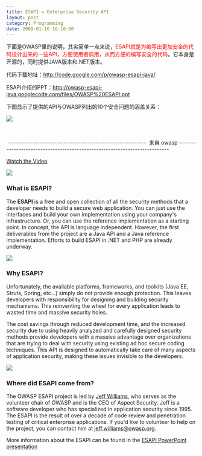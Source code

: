 ```yaml
---
title: ESAPI = Enterprise Security API
layout: post
category: Programming
date: 2009-01-16 16:10:00
---
```

  
[](http://www.youtube.com/watch?v=QAPD1jPn04g "http://www.youtube.com/watch?v=QAPD1jPn04g")

下面是OWASP里的说明，其实简单一点来说，<span style="color: red;">ESAPI就是为编写出更加安全的代码设计出来的一些API，方便使用者调用，从而方便的编写安全的代码</span>。它本身是开源的，同时提供JAVA版本和.NET版本。

代码下载地址：http://code.google.com/p/owasp-esapi-java/

ESAPI介绍的PPT：http://owasp-esapi-java.googlecode.com/files/OWASP%20ESAPI.ppt 

下图显示了提供的API与OWASP列出的10个安全问题的涵盖关系：

![](http://www.cnblogs.com/images/cnblogs_com/coderzh/security/esapi.png)

&nbsp;

&nbsp;---------------------------------------------------------&nbsp; 来自 owasp --------------------------------------------------------------------------
  
[Watch the Video](http://www.youtube.com/watch?v=QAPD1jPn04g "http://www.youtube.com/watch?v=QAPD1jPn04g")

![](http://www.cnblogs.com/CuteSoft_Client/CuteEditor/Images/anchor.gif)

###  What is ESAPI?

The **ESAPI** is a free and open collection of all the security methods that a developer needs to build a secure web application. You can just use the interfaces and build your own implementation using your company's infrastructure. Or, you can use the reference implementation as a starting point. In concept, the API is language independent. However, the first deliverables from the project are a Java API and a Java reference implementation. Efforts to build ESAPI in .NET and PHP are already underway. 

![](http://www.cnblogs.com/CuteSoft_Client/CuteEditor/Images/anchor.gif)

###  Why ESAPI?

Unfortunately, the available platforms, frameworks, and toolkits (Java EE, Struts, Spring, etc...) simply do not provide enough protection. This leaves developers with responsibility for designing and building security mechanisms. This reinventing the wheel for every application leads to wasted time and massive security holes. 

The cost savings through reduced development time, and the increased security due to using heavily analyzed and carefully designed security methods provide developers with a massive advantage over organizations that are trying to deal with security using existing ad hoc secure coding techniques. This API is designed to automatically take care of many aspects of application security, making these issues invisible to the developers. 

![](http://www.cnblogs.com/CuteSoft_Client/CuteEditor/Images/anchor.gif)

###  Where did ESAPI come from?

The OWASP ESAPI project is led by [Jeff Williams](http://www.owasp.org/index.php/User:Jeff_Williams "User:Jeff Williams"), who serves as the volunteer chair of OWASP and is the CEO of Aspect Security. Jeff is a software developer who has specialized in application security since 1995. The ESAPI is the result of over a decade of code review and penetration testing of critical enterprise applications. If you'd like to volunteer to help on the project, you can contact him at jeff.williams@owasp.org. 

More information about the ESAPI can be found in the [ESAPI PowerPoint presentation](http://owasp-esapi-java.googlecode.com/svn/trunk/documentation/OWASP%20ESAPI%20Overview.pptx "http://owasp-esapi-java.googlecode.com/svn/trunk/documentation/OWASP%20ESAPI%20Overview.pptx") 
